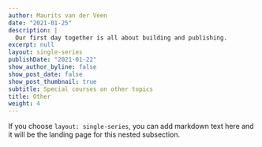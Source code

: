 ```yaml
---
author: Maurits van der Veen
date: "2021-01-25"
description: |
  Our first day together is all about building and publishing.
excerpt: null
layout: single-series
publishDate: "2021-01-22"
show_author_byline: false
show_post_date: false
show_post_thumbnail: true
subtitle: Special courses on other topics
title: Other
weight: 4
---
```


If you choose `layout: single-series`, you can add markdown text here and it will be the landing page for this nested subsection.